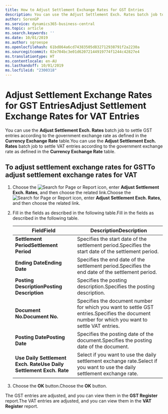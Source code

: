```yaml
---
title: How to Adjust Settlement Exchange Rates for GST Entries
description: You can use the Adjust Settlement Exch. Rates batch job to settle GST entries according to the government exchange rate as defined in the **Currency Exchange Rate** table.
author: SorenGP
ms.service: dynamics365-business-central
ms.topic: article
ms.search.keywords: ''
ms.date: 10/01/2019
ms.author: sgroespe
ms.openlocfilehash: 61bd864a6cd74383505d832712938791f2a2230a
ms.sourcegitcommit: 02e704bc3e01d62072144919774f1244c42827e4
ms.translationtype: HT
ms.contentlocale: en-AU
ms.lasthandoff: 10/01/2019
ms.locfileid: "2300318"
---
```

# <a name="adjust-settlement-exchange-rates-for-vat-entries"></a><span data-ttu-id="88964-103">Adjust Settlement Exchange Rates for GST Entries</span><span class="sxs-lookup"><span data-stu-id="88964-103">Adjust Settlement Exchange Rates for VAT Entries</span></span>
<span data-ttu-id="88964-104">You can use the **Adjust Settlement Exch. Rates** batch job to settle GST entries according to the government exchange rate as defined in the **Currency Exchange Rate** table.</span><span class="sxs-lookup"><span data-stu-id="88964-104">You can use the **Adjust Settlement Exch. Rates** batch job to settle VAT entries according to the government exchange rate as defined in the **Currency Exchange Rate** table.</span></span>  

## <a name="to-adjust-settlement-exchange-rates-for-vat"></a><span data-ttu-id="88964-105">To adjust settlement exchange rates for GST</span><span class="sxs-lookup"><span data-stu-id="88964-105">To adjust settlement exchange rates for VAT</span></span>  

1.  <span data-ttu-id="88964-106">Choose the ![Search for Page or Report](../../media/ui-search/search_small.png "Search for Page or Report icon") icon, enter **Adjust Settlement Exch. Rates**, and then choose the related link.</span><span class="sxs-lookup"><span data-stu-id="88964-106">Choose the ![Search for Page or Report](../../media/ui-search/search_small.png "Search for Page or Report icon") icon, enter **Adjust Settlement Exch. Rates**, and then choose the related link.</span></span>  
2.  <span data-ttu-id="88964-107">Fill in the fields as described in the following table.</span><span class="sxs-lookup"><span data-stu-id="88964-107">Fill in the fields as described in the following table.</span></span>  

    |<span data-ttu-id="88964-108">Field</span><span class="sxs-lookup"><span data-stu-id="88964-108">Field</span></span>|<span data-ttu-id="88964-109">Description</span><span class="sxs-lookup"><span data-stu-id="88964-109">Description</span></span>|  
    |---------------------------------|---------------------------------------|  
    |<span data-ttu-id="88964-110">**Settlement Period**</span><span class="sxs-lookup"><span data-stu-id="88964-110">**Settlement Period**</span></span>|<span data-ttu-id="88964-111">Specifies the start date of the settlement period.</span><span class="sxs-lookup"><span data-stu-id="88964-111">Specifies the start date of the settlement period.</span></span>|  
    |<span data-ttu-id="88964-112">**Ending Date**</span><span class="sxs-lookup"><span data-stu-id="88964-112">**Ending Date**</span></span>|<span data-ttu-id="88964-113">Specifies the end date of the settlement period.</span><span class="sxs-lookup"><span data-stu-id="88964-113">Specifies the end date of the settlement period.</span></span>|  
    |<span data-ttu-id="88964-114">**Posting Description**</span><span class="sxs-lookup"><span data-stu-id="88964-114">**Posting Description**</span></span>|<span data-ttu-id="88964-115">Specifies the posting description.</span><span class="sxs-lookup"><span data-stu-id="88964-115">Specifies the posting description.</span></span>|  
    |<span data-ttu-id="88964-116">**Document No.**</span><span class="sxs-lookup"><span data-stu-id="88964-116">**Document No.**</span></span>|<span data-ttu-id="88964-117">Specifies the document number for which you want to settle GST entries.</span><span class="sxs-lookup"><span data-stu-id="88964-117">Specifies the document number for which you want to settle VAT entries.</span></span>|  
    |<span data-ttu-id="88964-118">**Posting Date**</span><span class="sxs-lookup"><span data-stu-id="88964-118">**Posting Date**</span></span>|<span data-ttu-id="88964-119">Specifies the posting date of the document.</span><span class="sxs-lookup"><span data-stu-id="88964-119">Specifies the posting date of the document.</span></span>|  
    |<span data-ttu-id="88964-120">**Use Daily Settlement Exch. Rate**</span><span class="sxs-lookup"><span data-stu-id="88964-120">**Use Daily Settlement Exch. Rate**</span></span>|<span data-ttu-id="88964-121">Select if you want to use the daily settlement exchange rate.</span><span class="sxs-lookup"><span data-stu-id="88964-121">Select if you want to use the daily settlement exchange rate.</span></span>|  

3.  <span data-ttu-id="88964-122">Choose the **OK** button.</span><span class="sxs-lookup"><span data-stu-id="88964-122">Choose the **OK** button.</span></span>  

<span data-ttu-id="88964-123">The GST entries are adjusted, and you can view them in the **GST Register** report.</span><span class="sxs-lookup"><span data-stu-id="88964-123">The VAT entries are adjusted, and you can view them in the **VAT Register** report.</span></span>
